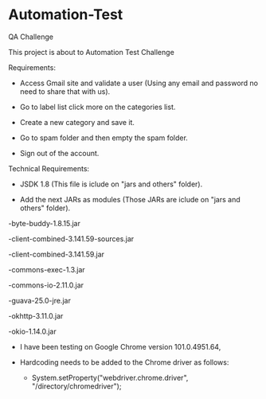 # Automation-Test
QA Challenge

This project is about to Automation Test Challenge

Requirements:

* Access Gmail site and validate a user (Using any email and password no need to share that with us).

* Go to label list click more on the categories list.

* Create a new category and save it.

* Go to spam folder and then empty the spam folder.

* Sign out of the account.

Technical Requirements:

* JSDK 1.8 (This file is iclude on "jars and others" folder).

* Add the next JARs as modules (Those JARs are iclude on "jars and others" folder).

-byte-buddy-1.8.15.jar

-client-combined-3.141.59-sources.jar

-client-combined-3.141.59.jar

-commons-exec-1.3.jar
 
-commons-io-2.11.0.jar

-guava-25.0-jre.jar

-okhttp-3.11.0.jar

-okio-1.14.0.jar

* I have been testing on Google Chrome version 101.0.4951.64,

* Hardcoding needs to be added to the Chrome driver as follows: 

  - System.setProperty("webdriver.chrome.driver", "/directory/chromedriver"); 
